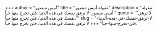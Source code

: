 +++
author = "أنيس منصور"
title = "مقولة أنيس منصور"
description = "مقولة أنيس منصور: لا ترهق نفسك في هذه الدنيا، فلن تخرج منها حياً."
quote = '''لا ترهق نفسك في هذه الدنيا، فلن تخرج منها حياً.'''
slug = "لا-ترهق-نفسك-في-هذه-الدنيا-فلن-تخرج-منها-حياً"
+++
لا ترهق نفسك في هذه الدنيا، فلن تخرج منها حياً.
